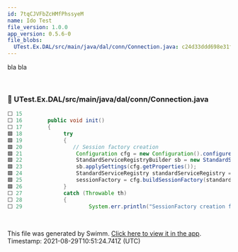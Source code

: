 ```yaml
---
id: 7tqCJVFbZcHMfPhssyeM
name: Ido Test
file_version: 1.0.0
app_version: 0.5.6-0
file_blobs:
  UTest.Ex.DAL/src/main/java/dal/conn/Connection.java: c24d33ddd698e31f8c06de022809a1cfa599bd01
---
```


bla bla

<br/>

<!-- NOTE-swimm-snippet: the lines below links your snippet to Swimm -->
### 📄 UTest.Ex.DAL/src/main/java/dal/conn/Connection.java
```java
⬜ 15     	
⬜ 16     	public void init()
⬜ 17     	{
🟩 18             try 
🟩 19             {
🟩 20             	// Session factory creation
🟩 21                 Configuration cfg = new Configuration().configure("hibernate.cfg.json");         
🟩 22                 StandardServiceRegistryBuilder sb = new StandardServiceRegistryBuilder();
🟩 23                 sb.applySettings(cfg.getProperties());
🟩 24                 StandardServiceRegistry standardServiceRegistry = sb.build();                   
🟩 25                 sessionFactory = cfg.buildSessionFactory(standardServiceRegistry);              
🟩 26             } 
⬜ 27             catch (Throwable th) 
⬜ 28             {
⬜ 29                     System.err.println("SessionFactory creation failed: " + th);
```

<br/>

This file was generated by Swimm. [Click here to view it in the app](https://swimm-web-app.web.app/#/repos/ls4DA2fLasmQuEbT4ipw/docs/7tqCJVFbZcHMfPhssyeM). Timestamp: 2021-08-29T10:51:24.741Z (UTC)